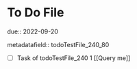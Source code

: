 # To Do File

due:: 2022-09-20

metadatafield:: todoTestFile_240_80

- [ ] Task of todoTestFile_240 1 [[Query me]]
